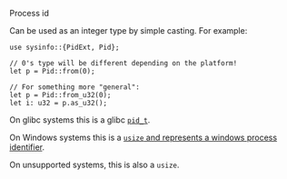 Process id

Can be used as an integer type by simple casting. For example:

```
use sysinfo::{PidExt, Pid};

// 0's type will be different depending on the platform!
let p = Pid::from(0);

// For something more "general":
let p = Pid::from_u32(0);
let i: u32 = p.as_u32();
```

On glibc systems this is a glibc [`pid_t`](https://www.gnu.org/software/libc/manual/html_node/Process-Identification.html).

On Windows systems this is a [`usize` and represents a windows process identifier](https://docs.microsoft.com/en-us/windows/win32/procthread/process-handles-and-identifiers).

On unsupported systems, this is also a `usize`.
